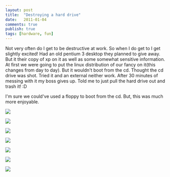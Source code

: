 ```yaml
---
layout: post
title:  "Destroying a hard drive"
date:   2011-01-04
comments: true
publish: true
tags: [hardware, fun]
---
```

Not very often do I get to be destructive at work. So when I do get to I get slightly excited! Had an old pentium 3 desktop they planned to give away. But it their copy of xp on it as well as some somewhat sensitive information. At first we were going to put the linux distribution of our fancy on it(this changes from day to day). But it wouldn't boot from the cd. Thought the cd drive was shot. Tried it and an external neither work. After 30 minutes of messing with it my boss gives up. Told me to just pull the hard drive out and trash it! :D  

<!--excerpt-->

I'm sure we could've used a floppy to boot from the cd. But, this was much more enjoyable.  

![][1]

![][3]

![][5]

![][7]

![][9]

![][11]

![][13]


[1]: http://3.bp.blogspot.com/_BMKBVRf6mio/TSPTkxv1F1I/AAAAAAAAAZc/KvnyXO1JRxQ/s320/2011-01-04+11.57.46.jpg
[3]: http://4.bp.blogspot.com/_BMKBVRf6mio/TSPTqNfBCdI/AAAAAAAAAZg/IlegdVicZKc/s320/2011-01-04+12.00.22.jpg
[5]: http://1.bp.blogspot.com/_BMKBVRf6mio/TSPTwD_uVUI/AAAAAAAAAZk/YBV6Aj8fl24/s320/2011-01-04+12.01.20.jpg
[7]: http://1.bp.blogspot.com/_BMKBVRf6mio/TSPT2B85xnI/AAAAAAAAAZo/5yaAokOvAjQ/s320/2011-01-04+12.01.58.jpg
[9]: http://2.bp.blogspot.com/_BMKBVRf6mio/TSPT6lE6FjI/AAAAAAAAAZs/NAKFZ92ZQMI/s320/2011-01-04+12.04.07.jpg
[11]: http://1.bp.blogspot.com/_BMKBVRf6mio/TSPT_k5sBiI/AAAAAAAAAZw/6M7mHPkWNt4/s320/2011-01-04+12.04.12.jpg
[13]: http://4.bp.blogspot.com/_BMKBVRf6mio/TSPUFhUNeLI/AAAAAAAAAZ0/NKjteIC7epM/s320/2011-01-04+12.06.06.jpg
